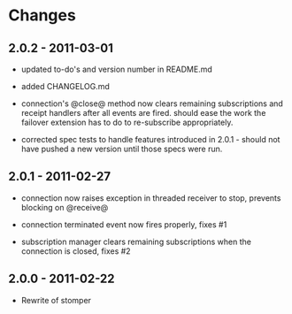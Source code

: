 # Changes

## 2.0.2 - 2011-03-01

* updated to-do's and version number in README.md

* added CHANGELOG.md

* connection's @close@ method now clears remaining subscriptions and receipt
  handlers after all events are fired. should ease the work
  the failover extension has to do to re-subscribe appropriately.
  
* corrected spec tests to handle features introduced in 2.0.1 - should not
  have pushed a new version until those specs were run.

## 2.0.1 - 2011-02-27

* connection now raises exception in threaded receiver to stop, prevents
  blocking on @receive@
  
* connection terminated event now fires properly, fixes #1

* subscription manager clears remaining subscriptions when the connection
  is closed, fixes #2

## 2.0.0 - 2011-02-22

* Rewrite of stomper